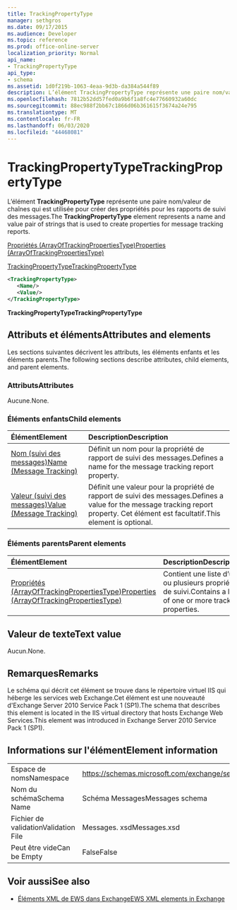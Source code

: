 ```yaml
---
title: TrackingPropertyType
manager: sethgros
ms.date: 09/17/2015
ms.audience: Developer
ms.topic: reference
ms.prod: office-online-server
localization_priority: Normal
api_name:
- TrackingPropertyType
api_type:
- schema
ms.assetid: 1d0f219b-1063-4eaa-9d3b-da384a544f89
description: L’élément TrackingPropertyType représente une paire nom/valeur de chaînes qui est utilisée pour créer des propriétés pour les rapports de suivi des messages.
ms.openlocfilehash: 7812b52dd57fed0a9b6f1a8fc4e77660932a60dc
ms.sourcegitcommit: 88ec988f2bb67c1866d06b361615f3674a24e795
ms.translationtype: MT
ms.contentlocale: fr-FR
ms.lasthandoff: 06/03/2020
ms.locfileid: "44468081"
---
```

# <a name="trackingpropertytype"></a><span data-ttu-id="6a02b-103">TrackingPropertyType</span><span class="sxs-lookup"><span data-stu-id="6a02b-103">TrackingPropertyType</span></span>

<span data-ttu-id="6a02b-104">L’élément **TrackingPropertyType** représente une paire nom/valeur de chaînes qui est utilisée pour créer des propriétés pour les rapports de suivi des messages.</span><span class="sxs-lookup"><span data-stu-id="6a02b-104">The **TrackingPropertyType** element represents a name and value pair of strings that is used to create properties for message tracking reports.</span></span> 
  
[<span data-ttu-id="6a02b-105">Propriétés (ArrayOfTrackingPropertiesType)</span><span class="sxs-lookup"><span data-stu-id="6a02b-105">Properties (ArrayOfTrackingPropertiesType)</span></span>](properties-arrayoftrackingpropertiestype.md)
  
[<span data-ttu-id="6a02b-106">TrackingPropertyType</span><span class="sxs-lookup"><span data-stu-id="6a02b-106">TrackingPropertyType</span></span>](trackingpropertytype.md)
  
```xml
<TrackingPropertyType>
   <Name/>
   <Value/>
</TrackingPropertyType>
```

 <span data-ttu-id="6a02b-107">**TrackingPropertyType**</span><span class="sxs-lookup"><span data-stu-id="6a02b-107">**TrackingPropertyType**</span></span>
## <a name="attributes-and-elements"></a><span data-ttu-id="6a02b-108">Attributs et éléments</span><span class="sxs-lookup"><span data-stu-id="6a02b-108">Attributes and elements</span></span>

<span data-ttu-id="6a02b-109">Les sections suivantes décrivent les attributs, les éléments enfants et les éléments parents.</span><span class="sxs-lookup"><span data-stu-id="6a02b-109">The following sections describe attributes, child elements, and parent elements.</span></span>
  
### <a name="attributes"></a><span data-ttu-id="6a02b-110">Attributs</span><span class="sxs-lookup"><span data-stu-id="6a02b-110">Attributes</span></span>

<span data-ttu-id="6a02b-111">Aucune.</span><span class="sxs-lookup"><span data-stu-id="6a02b-111">None.</span></span>
  
### <a name="child-elements"></a><span data-ttu-id="6a02b-112">Éléments enfants</span><span class="sxs-lookup"><span data-stu-id="6a02b-112">Child elements</span></span>

|<span data-ttu-id="6a02b-113">**Élément**</span><span class="sxs-lookup"><span data-stu-id="6a02b-113">**Element**</span></span>|<span data-ttu-id="6a02b-114">**Description**</span><span class="sxs-lookup"><span data-stu-id="6a02b-114">**Description**</span></span>|
|:-----|:-----|
|[<span data-ttu-id="6a02b-115">Nom (suivi des messages)</span><span class="sxs-lookup"><span data-stu-id="6a02b-115">Name (Message Tracking)</span></span>](name-message-tracking.md) <br/> |<span data-ttu-id="6a02b-116">Définit un nom pour la propriété de rapport de suivi des messages.</span><span class="sxs-lookup"><span data-stu-id="6a02b-116">Defines a name for the message tracking report property.</span></span>  <br/> |
|[<span data-ttu-id="6a02b-117">Valeur (suivi des messages)</span><span class="sxs-lookup"><span data-stu-id="6a02b-117">Value (Message Tracking)</span></span>](value-message-tracking.md) <br/> |<span data-ttu-id="6a02b-118">Définit une valeur pour la propriété de rapport de suivi des messages.</span><span class="sxs-lookup"><span data-stu-id="6a02b-118">Defines a value for the message tracking report property.</span></span> <span data-ttu-id="6a02b-119">Cet élément est facultatif.</span><span class="sxs-lookup"><span data-stu-id="6a02b-119">This element is optional.</span></span>  <br/> |
   
### <a name="parent-elements"></a><span data-ttu-id="6a02b-120">Éléments parents</span><span class="sxs-lookup"><span data-stu-id="6a02b-120">Parent elements</span></span>

|<span data-ttu-id="6a02b-121">**Élément**</span><span class="sxs-lookup"><span data-stu-id="6a02b-121">**Element**</span></span>|<span data-ttu-id="6a02b-122">**Description**</span><span class="sxs-lookup"><span data-stu-id="6a02b-122">**Description**</span></span>|
|:-----|:-----|
|[<span data-ttu-id="6a02b-123">Propriétés (ArrayOfTrackingPropertiesType)</span><span class="sxs-lookup"><span data-stu-id="6a02b-123">Properties (ArrayOfTrackingPropertiesType)</span></span>](properties-arrayoftrackingpropertiestype.md) <br/> |<span data-ttu-id="6a02b-124">Contient une liste d’une ou plusieurs propriétés de suivi.</span><span class="sxs-lookup"><span data-stu-id="6a02b-124">Contains a list of one or more tracking properties.</span></span>  <br/> |
   
## <a name="text-value"></a><span data-ttu-id="6a02b-125">Valeur de texte</span><span class="sxs-lookup"><span data-stu-id="6a02b-125">Text value</span></span>

<span data-ttu-id="6a02b-126">Aucun.</span><span class="sxs-lookup"><span data-stu-id="6a02b-126">None.</span></span>
  
## <a name="remarks"></a><span data-ttu-id="6a02b-127">Remarques</span><span class="sxs-lookup"><span data-stu-id="6a02b-127">Remarks</span></span>

<span data-ttu-id="6a02b-128">Le schéma qui décrit cet élément se trouve dans le répertoire virtuel IIS qui héberge les services web Exchange.Cet élément est une nouveauté d'Exchange Server 2010 Service Pack 1 (SP1).</span><span class="sxs-lookup"><span data-stu-id="6a02b-128">The schema that describes this element is located in the IIS virtual directory that hosts Exchange Web Services.This element was introduced in Exchange Server 2010 Service Pack 1 (SP1).</span></span>
  
## <a name="element-information"></a><span data-ttu-id="6a02b-129">Informations sur l'élément</span><span class="sxs-lookup"><span data-stu-id="6a02b-129">Element information</span></span>

|||
|:-----|:-----|
|<span data-ttu-id="6a02b-130">Espace de noms</span><span class="sxs-lookup"><span data-stu-id="6a02b-130">Namespace</span></span>  <br/> |https://schemas.microsoft.com/exchange/services/2006/messages  <br/> |
|<span data-ttu-id="6a02b-131">Nom du schéma</span><span class="sxs-lookup"><span data-stu-id="6a02b-131">Schema Name</span></span>  <br/> |<span data-ttu-id="6a02b-132">Schéma Messages</span><span class="sxs-lookup"><span data-stu-id="6a02b-132">Messages schema</span></span>  <br/> |
|<span data-ttu-id="6a02b-133">Fichier de validation</span><span class="sxs-lookup"><span data-stu-id="6a02b-133">Validation File</span></span>  <br/> |<span data-ttu-id="6a02b-134">Messages. xsd</span><span class="sxs-lookup"><span data-stu-id="6a02b-134">Messages.xsd</span></span>  <br/> |
|<span data-ttu-id="6a02b-135">Peut être vide</span><span class="sxs-lookup"><span data-stu-id="6a02b-135">Can be Empty</span></span>  <br/> |<span data-ttu-id="6a02b-136">False</span><span class="sxs-lookup"><span data-stu-id="6a02b-136">False</span></span>  <br/> |
   
## <a name="see-also"></a><span data-ttu-id="6a02b-137">Voir aussi</span><span class="sxs-lookup"><span data-stu-id="6a02b-137">See also</span></span>



- [<span data-ttu-id="6a02b-138">Éléments XML de EWS dans Exchange</span><span class="sxs-lookup"><span data-stu-id="6a02b-138">EWS XML elements in Exchange</span></span>](ews-xml-elements-in-exchange.md)

